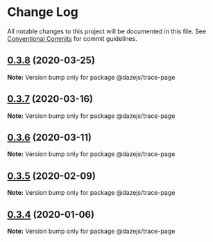 # Change Log

All notable changes to this project will be documented in this file.
See [Conventional Commits](https://conventionalcommits.org) for commit guidelines.

## [0.3.8](https://github.com/dazejs/daze/compare/@dazejs/trace-page@0.3.7...@dazejs/trace-page@0.3.8) (2020-03-25)

**Note:** Version bump only for package @dazejs/trace-page





## [0.3.7](https://github.com/dazejs/daze/compare/@dazejs/trace-page@0.3.6...@dazejs/trace-page@0.3.7) (2020-03-16)

**Note:** Version bump only for package @dazejs/trace-page





## [0.3.6](https://github.com/dazejs/daze/compare/@dazejs/trace-page@0.3.5...@dazejs/trace-page@0.3.6) (2020-03-11)

**Note:** Version bump only for package @dazejs/trace-page





## [0.3.5](https://github.com/dazejs/daze/compare/@dazejs/trace-page@0.3.4...@dazejs/trace-page@0.3.5) (2020-02-09)

**Note:** Version bump only for package @dazejs/trace-page





## [0.3.4](https://github.com/dazejs/daze/compare/@dazejs/trace-page@0.3.3...@dazejs/trace-page@0.3.4) (2020-01-06)

**Note:** Version bump only for package @dazejs/trace-page
